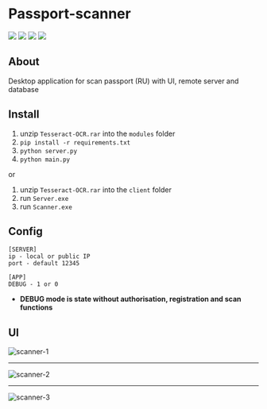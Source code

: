 # Passport-scanner
![](https://img.shields.io/badge/PySide-v6.6.0-blue) ![](https://img.shields.io/badge/Qt-Designer-green) 
![](https://img.shields.io/badge/Pytesseract-v0.3.10-red) ![](https://img.shields.io/badge/SQLite-v3-white)

## About
Desktop application for scan passport (RU) with UI, remote server and database

## Install
1. unzip `Tesseract-OCR.rar` into the `modules` folder
2. `pip install -r requirements.txt`
3. `python server.py`
4. `python main.py`

or

1. unzip `Tesseract-OCR.rar` into the `client` folder
2. run `Server.exe`
3. run `Scanner.exe`

## Config
```
[SERVER]
ip - local or public IP  
port - default 12345

[APP] 
DEBUG - 1 or 0
```
* **DEBUG mode is state without authorisation, registration and scan functions**

## UI
![scanner-1](http://95.216.65.93:13617/static/images/github/scanner-1@0,75x.png)
___
![scanner-2](http://95.216.65.93:13617/static/images/github/scanner-2@0,75x-2.png)
___
![scanner-3](http://95.216.65.93:13617/static/images/github/scanner-3@0,75x.png)
